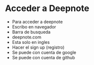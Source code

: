 # Acceder a Deepnote
* Para acceder a deepnote
* Escribo en navegador
* Barra de busqueda
* deepnote.com
* Esta solo en ingles
* Hacer el sign up (registro)
* Se puede con cuenta de google
* Se puede con cuenta de github
